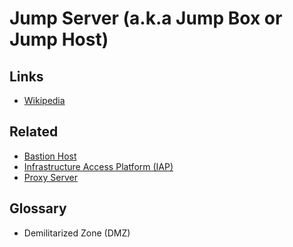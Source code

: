 # Jump Server (a.k.a Jump Box or Jump Host)

## Links

- [Wikipedia](https://en.wikipedia.org/wiki/Jump_server)

## Related

- [Bastion Host](/bastion-host/README.md)
- [Infrastructure Access Platform (IAP)](/iap.md)
- [Proxy Server](/proxy/server.md)

## Glossary

- Demilitarized Zone (DMZ)
